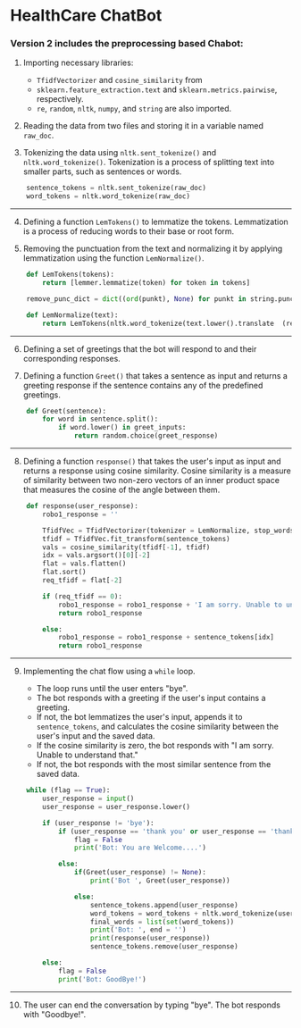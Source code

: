 # HealthCare ChatBot

### Version 2 includes the preprocessing based Chabot:

1. Importing necessary libraries:

   - `TfidfVectorizer` and `cosine_similarity` from
   - `sklearn.feature_extraction.text` and `sklearn.metrics.pairwise`, respectively.
   - `re`, `random`, `nltk`, `numpy`, and `string` are also imported.

2. Reading the data from two files and storing it in a variable named `raw_doc`.

3. Tokenizing the data using `nltk.sent_tokenize()` and `nltk.word_tokenize()`. Tokenization is a process of splitting text into smaller parts, such as sentences or words.

```python
    sentence_tokens = nltk.sent_tokenize(raw_doc)
    word_tokens = nltk.word_tokenize(raw_doc)
```

---

4. Defining a function `LemTokens()` to lemmatize the tokens. Lemmatization is a process of reducing words to their base or root form.

5. Removing the punctuation from the text and normalizing it by applying lemmatization using the function `LemNormalize()`.

```python
    def LemTokens(tokens):
        return [lemmer.lemmatize(token) for token in tokens]

    remove_punc_dict = dict((ord(punkt), None) for punkt in string.punctuation)

    def LemNormalize(text):
        return LemTokens(nltk.word_tokenize(text.lower().translate  (remove_punc_dict)))
```

---

6. Defining a set of greetings that the bot will respond to and their corresponding responses.

7. Defining a function `Greet()` that takes a sentence as input and returns a greeting response if the sentence contains any of the predefined greetings.

```python
    def Greet(sentence):
        for word in sentence.split():
            if word.lower() in greet_inputs:
                return random.choice(greet_response)
```

---

8. Defining a function `response()` that takes the user's input as input and returns a response using cosine similarity. Cosine similarity is a measure of similarity between two non-zero vectors of an inner product space that measures the cosine of the angle between them.

```python
    def response(user_response):
        robo1_response = ''

        TfidfVec = TfidfVectorizer(tokenizer = LemNormalize, stop_words = 'english')
        tfidf = TfidfVec.fit_transform(sentence_tokens)
        vals = cosine_similarity(tfidf[-1], tfidf)
        idx = vals.argsort()[0][-2]
        flat = vals.flatten()
        flat.sort()
        req_tfidf = flat[-2]

        if (req_tfidf == 0):
            robo1_response = robo1_response + 'I am sorry. Unable to understand that'
            return robo1_response

        else:
            robo1_response = robo1_response + sentence_tokens[idx]
            return robo1_response
```

---

9. Implementing the chat flow using a `while` loop.

   - The loop runs until the user enters "bye".
   - The bot responds with a greeting if the user's input contains a greeting.
   - If not, the bot lemmatizes the user's input, appends it to `sentence_tokens`, and calculates the cosine similarity between the user's input and the saved data.
   - If the cosine similarity is zero, the bot responds with "I am sorry. Unable to understand that."
   - If not, the bot responds with the most similar sentence from the saved data.

```python
    while (flag == True):
        user_response = input()
        user_response = user_response.lower()

        if (user_response != 'bye'):
            if (user_response == 'thank you' or user_response == 'thanks'):
                flag = False
                print('Bot: You are Welcome....')

            else:
                if(Greet(user_response) != None):
                    print('Bot ', Greet(user_response))

                else:
                    sentence_tokens.append(user_response)
                    word_tokens = word_tokens + nltk.word_tokenize(user_response)
                    final_words = list(set(word_tokens))
                    print('Bot: ', end = '')
                    print(response(user_response))
                    sentence_tokens.remove(user_response)

        else:
            flag = False
            print('Bot: GoodBye!')
```

---

10. The user can end the conversation by typing "bye". The bot responds with "Goodbye!".
